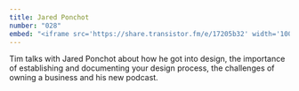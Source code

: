 ```yaml
---
title: Jared Ponchot
number: "028"
embed: "<iframe src='https://share.transistor.fm/e/17205b32' width='100%' height='180' frameborder='0' scrolling='no' seamless='true'></iframe>"
---
```

Tim talks with Jared Ponchot about how he got into design, the importance of establishing and documenting your design process, the challenges of owning a business and his new podcast.

